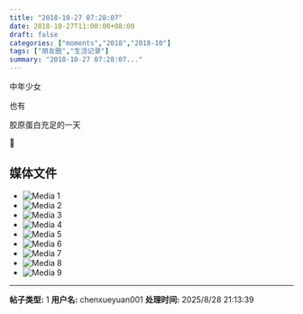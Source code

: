```yaml
---
title: "2018-10-27 07:28:07"
date: 2018-10-27T11:00:00+08:00
draft: false
categories: ["moments","2018","2018-10"]
tags: ["朋友圈","生活记录"]
summary: "2018-10-27 07:28:07..."
---
```


中年少女

也有

胶原蛋白充足的一天

🌝

## 媒体文件

- ![Media 1](/Moments/photos/2018-10-27/201810270728070.jpg)
- ![Media 2](/Moments/photos/2018-10-27/201810270728071.jpg)
- ![Media 3](/Moments/photos/2018-10-27/201810270728072.jpg)
- ![Media 4](/Moments/photos/2018-10-27/201810270728073.jpg)
- ![Media 5](/Moments/photos/2018-10-27/201810270728074.jpg)
- ![Media 6](/Moments/photos/2018-10-27/201810270728075.jpg)
- ![Media 7](/Moments/photos/2018-10-27/201810270728076.jpg)
- ![Media 8](/Moments/photos/2018-10-27/201810270728077.jpg)
- ![Media 9](/Moments/photos/2018-10-27/201810270728078.jpg)

---

**帖子类型:** 1
**用户名:** chenxueyuan001
**处理时间:** 2025/8/28 21:13:39